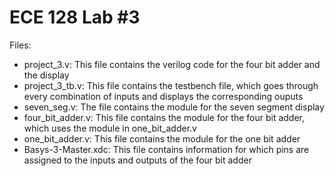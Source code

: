# ECE 128 Lab #3
Files:
- project_3.v: This file contains the verilog code for the four bit adder and the display <br />
- project_3_tb.v: This file contains the testbench file, which goes through every combination of inputs and displays the corresponding ouputs <br />
- seven_seg.v: The file contains the module for the seven segment display <br />
- four_bit_adder.v: This file contains the module for the four bit adder, which uses the module in one_bit_adder.v <br />
- one_bit_adder.v: This file contains the module for the one bit adder <br />
- Basys-3-Master.xdc: This file contains information for which pins are assigned to the inputs and outputs of the four bit adder <br />

